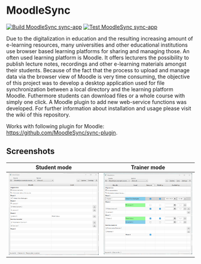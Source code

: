 # MoodleSync


[![Build MoodleSync sync-app](https://github.com/maxkratz/moodle-sync-app/actions/workflows/build.yml/badge.svg?branch=main)](https://github.com/maxkratz/moodle-sync-app/actions/workflows/build.yml)
[![Test MoodleSync sync-app](https://github.com/maxkratz/moodle-sync-app/actions/workflows/test.yml/badge.svg?branch=main)](https://github.com/maxkratz/moodle-sync-app/actions/workflows/test.yml)

Due to the digitalization in education and the resulting increasing amount of e-learning resources,
many universities and other educational institutions use browser based learning platforms for sharing
and managing those. An often used learning platform is Moodle. It offers lecturers the possibility
to publish lecture notes, recordings and other e-learning materials amongst their students. Because
of the fact that the process to upload and manage data via the browser view of Moodle is very time
consuming, the objective of this project was to develop a desktop application used for file
synchronization between a local directory and the learning platform Moodle. Futhermore students can download files or a whole course with simply one click.
A Moodle plugin to add new web-service functions was developed.
For further information about installation and usage please visit the wiki of this repository.

Works with following plugin for Moodle: https://github.com/MoodleSync/sync-plugin.

## Screenshots

Student mode | Trainer mode
:-------------------------:|:-------------------------:
![Main view](https://github.com/MoodleSync/sync-app/blob/main/doc/images/StudentMode.png)  |  ![Main view](https://github.com/MoodleSync/sync-app/blob/main/doc/images/TrainerMode.png)

